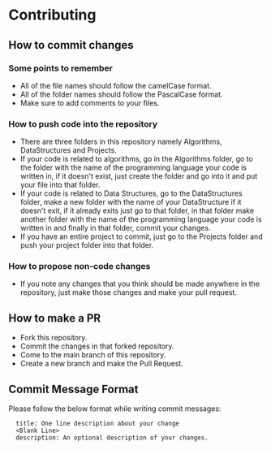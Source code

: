 # Contributing
## How to commit changes
### Some points to remember
 - All of the file names should follow the camelCase format.
 - All of the folder names should follow the PascalCase format.
 - Make sure to add comments to your files.
### How to push code into the repository
 - There are three folders in this repository namely Algorithms, DataStructures and Projects.
 - If your code is related to algorithms, go in the Algorithms folder, go to the folder with the name of the programming language your code is written in, if it doesn't exist, just create the folder and go into it and put your file into that folder.
 - If your code is related to Data Structures, go to the DataStructures folder, make a new folder with the name of your DataStructure if it doesn't exit, if it already exits just go to that folder, in that folder make another folder with the name of the programming language your code is written in and finally in that folder, commit your changes.
 - If you have an entire project to commit, just go to the Projects folder and push your project folder into that folder.
### How to propose non-code changes
 - If you note any changes that you think should be made anywhere in the repository, just make those changes and make your pull request.
## How to make a PR
 - Fork this repository.
 - Commit the changes in that forked repository.
 - Come to the main branch of this repository.
 - Create a new branch and make the Pull Request.
## Commit Message Format
Please follow the below format while writing commit messages:
```
  title: One line description about your change
  <Blank Line>
  description: An optional description of your changes.
```

